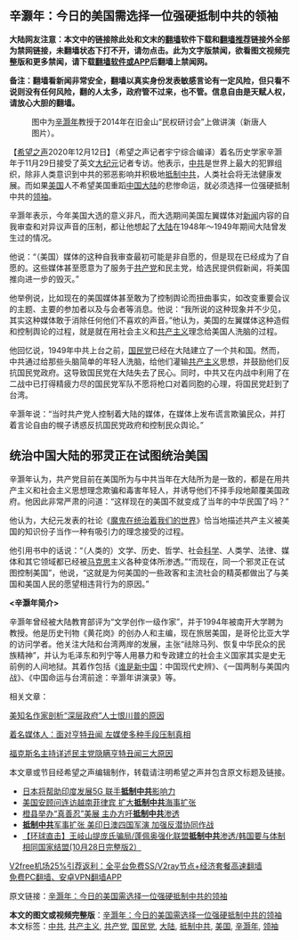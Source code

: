  <h2>辛灏年：今日的美国需选择一位强硬抵制中共的领袖</h2> <p class="notice"><b>大陆网友注意：本文中的链接除此处和文末的<a href="https://github.com/bannedbook/fanqiang" >翻墙</a>软件下载和<a href="https://github.com/killgcd/justmysocks/blob/master/README.md">翻墙推荐</a>链接外全部为禁网链接，未翻墙状态下打不开，请勿点击。此为文字版禁闻，欲看图文视频完整版和更多禁闻，请下载<a href="https://github.com/bannedbook/fanqiang">翻墙软件或APP</a>后翻墙上禁闻网。</p><p>备注：翻墙看新闻非常安全，翻墙以真实身份发表敏感言论有一定风险，但只看不说则没有任何风险，翻的人太多，政府管不过来，也不管。信息自由是天赋人权，请放心大胆的翻墙。</b></p>  <div class="entry"> <figure><figcaption>图中为<a href="https://www.bannedbook.org/bnews/tag/%e8%be%9b%e7%81%8f%e5%b9%b4/" class="st_tag internal_tag" rel="tag" title="标签 辛灏年 下的日志">辛灏年</a>教授于2014年在旧金山“民权研讨会”上做讲演（新唐人图片）。</figcaption></figure> <p>【<span class='wp_keywordlink_affiliate'><a href="https://www.soundofhope.org" title="希望之声" target="_blank">希望之声</a></span>2020年12月12日】（希望之声记者宇宁综合编译）着名历史学家辛灏年于11月29日接受了英文<span class='wp_keywordlink_affiliate'><a href="http://www.epochtimes.com/" title="大纪元" target="_blank">大纪元</a></span>记者专访。他表示，<a href="https://www.bannedbook.org/bnews/tag/%e4%b8%ad%e5%85%b1/" class="st_tag internal_tag" rel="tag" title="标签 中共 下的日志">中共</a>是世界上最大的犯罪组织，除非人类意识到中共的邪恶影响并积极地<a href="https://www.bannedbook.org/bnews/tag/%E6%8A%B5%E5%88%B6%E4%B8%AD%E5%85%B1/" class="st_tag internal_tag" rel="tag" title="标签 抵制中共 下的日志">抵制中共</a>，人类社会将无法健康发展。而如果<a href="https://www.bannedbook.org/bnews/tag/%e7%be%8e%e5%9b%bd/" class="st_tag internal_tag" rel="tag" title="标签 美国 下的日志">美国</a>人不希望美国重蹈<span class='wp_keywordlink_affiliate'><a href="https://www.bannedbook.org/" title="中国" target="_blank">中国</a></span><span class='wp_keywordlink_affiliate'><a href="https://www.bannedbook.org/" title="大陆" target="_blank">大陆</a></span>的悲惨命运，就必须选择一位强硬抵制中共的<a href="https://www.bannedbook.org/bnews/tag/%E9%A2%86%E8%A2%96/" class="st_tag internal_tag" rel="tag" title="标签 领袖 下的日志">领袖</a>。</p> <p>辛灏年表示，今年美国大选的意义非凡，而大选期间美国左翼媒体对<span class='wp_keywordlink_affiliate'><a href="https://www.bannedbook.org/" title="新闻">新闻</a></span>内容的自我审查和对异议声音的压制，都让他想起了<a href="https://www.bannedbook.org/bnews/tag/%e5%a4%a7%e9%99%86/" class="st_tag internal_tag" rel="tag" title="标签 大陆 下的日志">大陆</a>在1948年～1949年期间大陆曾发生过的情况。</p> <p>他说：“（美国）媒体的这种自我审查最初可能是非自愿的，但是现在已经成为了自愿的。这些媒体甚至愿意为了服务于<a href="https://www.bannedbook.org/bnews/tag/%e5%85%b1%e4%ba%a7%e5%85%9a/" class="st_tag internal_tag" rel="tag" title="标签 共产党 下的日志">共产党</a>和民主党，给选民提供假新闻，将美国推向进一步的毁灭。”</p> <p>他举例说，比如现在的美国媒体甚至敢为了控制舆论而扭曲事实，如改变重要会议的主题、主要的参加者以及与会者等消息。他说：“我所说的这种现象并不少见，其实这种媒体敢于消除任何他们不喜欢的声音。”他认为，美国的左翼媒体这种造假和控制舆论的过程，就是就在用社会主义和<span class='wp_keywordlink'><a href="https://www.bannedbook.org/forum2/topic6177.html" title="《共产主义的终极目的》" target="_blank">共产主义</a></span>理念给美国人洗脑的过程。 </p>  <p>他回忆说，1949年中共上台之前，<a href="https://www.bannedbook.org/bnews/tag/%e5%9b%bd%e6%b0%91%e5%85%9a/" class="st_tag internal_tag" rel="tag" title="标签 国民党 下的日志">国民党</a>已经在大陆建立了一个共和国。然而，中共通过给那些头脑简单的年轻人洗脑，给他们灌输<a href="https://www.bannedbook.org/bnews/tag/%e5%85%b1%e4%ba%a7%e4%b8%bb%e4%b9%89/" class="st_tag internal_tag" rel="tag" title="标签 共产主义 下的日志">共产主义</a>思想，并鼓励他们反抗国民党政府。这导致国民党在大陆失去了民心。同时，中共又在内战中利用了在二战中已打得精疲力尽的国民党军队不愿将枪口对着同胞的心理，将国民党赶到了台湾。 </p> <p>辛灏年说：“当时共产党人控制着大陆的媒体，在媒体上发布谎言欺骗民众，并打着言论自由的幌子诱惑反抗国民党政府和控制民众舆论。”</p> <h2>统治中国大陆的邪灵正在试图统治美国</h2> <p>辛灏年认为，共产党目前在美国所为与中共当年在大陆所为是一致的，都是在用共产主义和社会主义思想理念欺骗和毒害年轻人，并诱导他们不择手段地颠覆美国政府。他因此非常严肃的问道：“这样现在的美国不就变成了当年的中华民国了吗？”</p> <p>他认为，大纪元发表的社论《<span class='wp_keywordlink'><a href="https://www.bannedbook.org/forum2/topic6747.html" title="《魔鬼在统治着我们的世界》" target="_blank">魔鬼在统治着我们的世界</a></span>》恰当地描述共产主义被美国的知识份子当作一种有吸引力的理念接受的过程。</p>  <p>他引用书中的话说：“（人类的）文学、历史、哲学、社会<span class='wp_keywordlink'><a href="https://www.bannedbook.org/forum11/topic309.html" title="禁片：“科学”的棍子" target="_blank">科学</a></span>、人类学、法律、媒体和其它领域都已经被<span class='wp_keywordlink'><a href="https://www.bannedbook.org/forum2/topic105.html" title="《马克思的成魔之路》" target="_blank">马克思</a></span>主义各种变体所渗透。”“而现在，同一个邪灵正在试图控制美国”，他说，“这就是为何美国的一些政客和主流社会的精英都做出了与美国和美国人民的愿望相违背行为的原因。”</p> <p><strong>&lt;辛灏年简介&gt;</strong></p> <p>辛灏年曾经被大陆教育部评为“文学创作一级作家”，并于1994年被南开大学聘为教授。他是历史刊物《黄花岗》的创办人和主编，现在旅居美国，是哥伦比亚大学的访问学者。他关注大陆和台湾两岸的发展，主张“祛除马列、恢复中华民众的民族精神”，并认为毛泽东和列宁等人用暴力和专政建立的社会主义国家其实是史无前例的人间地狱。其着作包括《<span class='wp_keywordlink'><a href="https://www.bannedbook.org/forum2/topic72.html" title="谁是新中国 下载" target="_blank">谁是新中国</a></span>：中国现代史辨》、《一国两制与美国内战》、《中国命运与台湾前途：辛灏年讲演录》等。 </p> <p>相关文章：</p>  <p><a href="https://www.soundofhope.org/post/452722">美知名作家剖析“深层政府”人士恨川普的原因</a></p> <p><a href="https://www.soundofhope.org/post/452464">着名媒体人：面对亨特丑闻 左媒使多种手段压制真相</a></p> <p><a href="https://www.soundofhope.org/post/452350">福克斯名主持详述民主党隐瞒亨特丑闻三大原因</a></p> <p>本文章或节目经希望之声编辑制作，转载请注明希望之声并包含原文标题及链接。</p>  <ul class='op-related-articles' title='相关阅读'> <li><a href='https://www.bannedbook.org/bnews/comments/20201130/1439507.html' target='_blank'>日本将帮助印度发展5G 联手<b>抵制中共</b>影响力</a></li> <li><a href='https://www.bannedbook.org/bnews/comments/20201124/1436093.html' target='_blank'>美国安顾问连访越南菲律宾 扩大<b>抵制中共</b>海事扩张</a></li> <li><a href='https://www.bannedbook.org/bnews/bannedvideo/20201122/1435254.html' target='_blank'>橙县举办“真善忍”美展 主办方吁<b>抵制中共</b>渗透</a></li> <li><a href='https://www.bannedbook.org/bnews/comments/20201103/1424999.html' target='_blank'><b>抵制中共</b>军事扩张 美印日澳四国军演 加强反潜协同作战</a></li> <li><a href='https://www.bannedbook.org/bnews/bannedvideo/20201029/1421928.html' target='_blank'>【环球直击】王岐山提庞氏骗局/蓬佩奥强化联盟<b>抵制中共</b>渗透/韩国要与体制相同国家结盟(10月28日完整版2）</a></li> </ul> <p class="texttj"> <a href="https://www.bannedbook.org/forum23/topic22702.html" target="_blank">V2free机场25%引荐返利：全平台免费SS/V2ray节点+经济套餐高速翻墙</a><br/> <a href="https://github.com/bannedbook/fanqiang/wiki/%E7%A6%81%E9%97%BB%E7%BD%91%E5%AE%89%E5%8D%93%E7%BF%BB%E5%A2%99%E6%96%B0%E9%97%BBAPP" target="_blank">免费PC翻墙、安卓VPN翻墙APP</a></p><p>原文链接：<a class="src_link"  href="https://www.soundofhope.org/post/452800" target="_blank">辛灏年：今日的美国需选择一位强硬抵制中共的领袖</a></p><a name='sharetosocial'></a>       <div><b>本文的图文或视频完整版</b>：<a href='https://www.bannedbook.org/bnews/comments/20201213/1446782.html'>辛灏年：今日的美国需选择一位强硬抵制中共的领袖</a></div>  </div><!--END ENTRY--> <div class="postfooter"> <div>本文标签：<a href="https://www.bannedbook.org/bnews/tag/%e4%b8%ad%e5%85%b1/" rel="tag">中共</a>, <a href="https://www.bannedbook.org/bnews/tag/%e5%85%b1%e4%ba%a7%e4%b8%bb%e4%b9%89/" rel="tag">共产主义</a>, <a href="https://www.bannedbook.org/bnews/tag/%e5%85%b1%e4%ba%a7%e5%85%9a/" rel="tag">共产党</a>, <a href="https://www.bannedbook.org/bnews/tag/%e5%9b%bd%e6%b0%91%e5%85%9a/" rel="tag">国民党</a>, <a href="https://www.bannedbook.org/bnews/tag/%e5%a4%a7%e9%99%86/" rel="tag">大陆</a>, <a href="https://www.bannedbook.org/bnews/tag/%E6%8A%B5%E5%88%B6%E4%B8%AD%E5%85%B1/" rel="tag">抵制中共</a>, <a href="https://www.bannedbook.org/bnews/tag/%e7%be%8e%e5%9b%bd/" rel="tag">美国</a>, <a href="https://www.bannedbook.org/bnews/tag/%e8%be%9b%e7%81%8f%e5%b9%b4/" rel="tag">辛灏年</a>, <a href="https://www.bannedbook.org/bnews/tag/%E9%A2%86%E8%A2%96/" rel="tag">领袖</a></div>  </div><!--END POSTFOOTER--> 